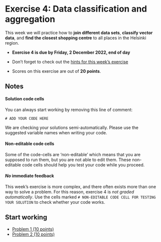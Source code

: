 # Exercise 4: Data classification and aggregation


This week we will practice how to **join different data sets**, 
**classify vector data**, and **find the closest shopping centre** to
all places in the Helsinki region.


- **Exercise 4 is due by Friday, 2 December 2022, end of day**

- Don’t forget to check out the [hints for this week’s
exercise](https://autogis-site.readthedocs.io/en/latest/lessons/lesson-4/exercise-4.html#hints)

- Scores on this exercise are out of **20 points**.


## Notes

#### Solution code cells

You can always start working by removing this line of comment: 

```
# ADD YOUR CODE HERE
```

We are checking your solutions semi-automatically. Please use the suggested
variable names when writing your code. 

#### Non-editable code cells

Some of the code-cells are ‘non-editable’ which means that you are supposed to
run them, but you are not able to edit them. These non-editable code cells
should help you test your code while you proceed. 

#### *No* immediate feedback

This week’s exercise is more complex, and there often exists more than one way
to solve a problem. For this reason, exercise 4 is *not graded automatically*.
Use the cells marked `# NON-EDITABLE CODE CELL FOR TESTING YOUR SOLUTION` to
check whether your code works.


## Start working

 - [Problem 1 (10 points)](Exercise-4-problem-1.ipynb)
 - [Problem 2 (10 points)](Exercise-4-problem-2.ipynb)
